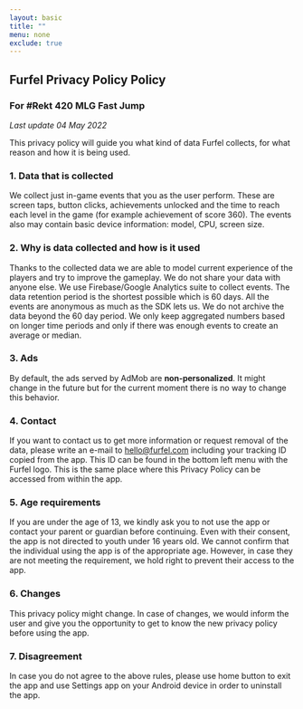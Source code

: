 ```yaml
---
layout: basic
title: ""
menu: none
exclude: true
---
```

## Furfel Privacy Policy Policy
### For #Rekt 420 MLG Fast Jump

*Last update 04 May 2022*

This privacy policy will guide you what kind of data Furfel collects, for what reason and how it is
being used.

### 1. Data that is collected

We collect just in-game events that you as the user perform. These are screen taps, button clicks,
achievements unlocked and the time to reach each level in the game (for example achievement of score
360). The events also may contain basic device information: model, CPU, screen size.

### 2. Why is data collected and how is it used

Thanks to the collected data we are able to model current experience of the players and try to improve
the gameplay. We do not share your data with anyone else.
We use Firebase/Google Analytics suite to collect events. The data retention period is the shortest
possible which is 60 days. All the events are anonymous as much as the SDK lets us. We do not archive
the data beyond the 60 day period. We only keep aggregated numbers based on longer time periods and only
if there was enough events to create an average or median.

### 3. Ads

By default, the ads served by AdMob are **non-personalized**. It might change in the future but for the 
current moment there is no way to change this behavior.

### 4. Contact

If you want to contact us to get more information or request removal of the data, please write an e-mail
to hello@furfel.com including your tracking ID copied from the app. This ID can be found in the bottom
left menu with the Furfel logo. This is the same place where this Privacy Policy can be accessed
from within the app.

### 5. Age requirements

If you are under the age of 13, we kindly ask you to not use the app or contact your parent or guardian
before continuing. Even with their consent, the app is not directed to youth under 16 years old.
We cannot confirm that the individual using the app is of the appropriate age. However, in case they
are not meeting the requirement, we hold right to prevent their access to the app.

### 6. Changes

This privacy policy might change. In case of changes, we would inform the user and give you the
opportunity to get to know the new privacy policy before using the app.

### 7. Disagreement

In case you do not agree to the above rules, please use home button to exit the app and use Settings
app on your Android device in order to uninstall the app.

